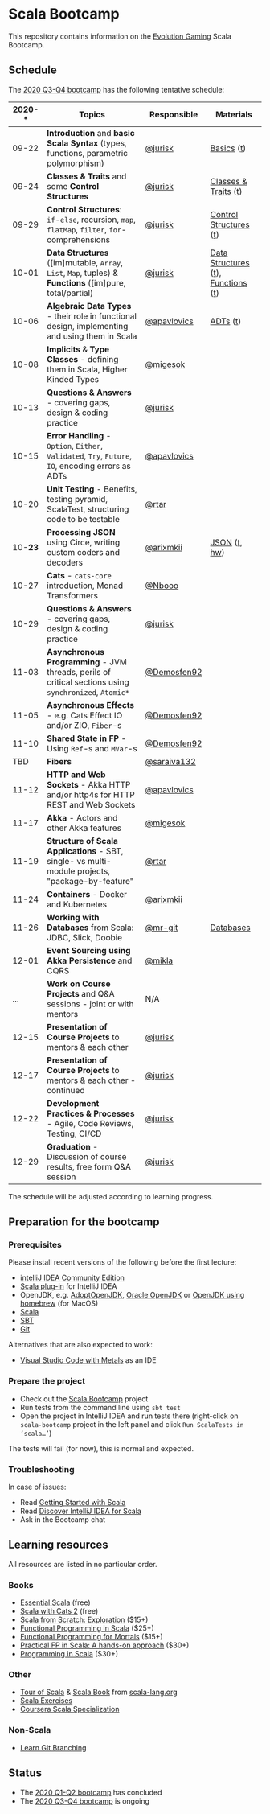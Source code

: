 # Scala Bootcamp

This repository contains information on the [Evolution Gaming](https://eng.evolutiongaming.com/) Scala Bootcamp.

## Schedule

The [2020 Q3-Q4 bootcamp](https://scala-bootcamp.evolutiongaming.com/) has the following tentative schedule:

| 2020-*     | Topics                                                                                                      | Responsible                                  | Materials                                                                                                                                                                                                                                                                                                                                          |
|------------|-------------------------------------------------------------------------------------------------------------|----------------------------------------------|----------------------------------------------------------------------------------------------------------------------------------------------------------------------------------------------------------------------------------------------------------------------------------------------------------------------------------------------------|
| 09-22      | **Introduction** and **basic Scala Syntax** (types, functions, parametric polymorphism)                     | [@jurisk](https://github.com/jurisk)         | [Basics](src/main/scala/com/evolutiongaming/bootcamp/basics/Basics.scala) ([t](src/test/scala/com/evolutiongaming/bootcamp/basics/BasicsSpec.scala))                                                                                                                                                                                               |
| 09-24      | **Classes & Traits** and some **Control Structures**                                                        | [@jurisk](https://github.com/jurisk)         | [Classes & Traits](src/main/scala/com/evolutiongaming/bootcamp/basics/ClassesAndTraits.scala) ([t](src/test/scala/com/evolutiongaming/bootcamp/basics/ClassesAndTraitsSpec.scala))                                                                                                                                                                 |
| 09-29      | **Control Structures**: `if`-`else`, recursion, `map`, `flatMap`, `filter`, `for`-comprehensions            | [@jurisk](https://github.com/jurisk)         | [Control Structures](src/main/scala/com/evolutiongaming/bootcamp/basics/ControlStructures.scala) ([t](src/test/scala/com/evolutiongaming/bootcamp/basics/ControlStructuresSpec.scala))                                                                                                                                                             |
| 10-01      | **Data Structures** ([im]mutable, `Array`, `List`, `Map`, tuples) & **Functions** ([im]pure, total/partial) | [@jurisk](https://github.com/jurisk)         | [Data Structures](src/main/scala/com/evolutiongaming/bootcamp/basics/DataStructures.scala) ([t](src/test/scala/com/evolutiongaming/bootcamp/basics/DataStructuresSpec.scala)), [Functions](src/main/scala/com/evolutiongaming/bootcamp/functions/Functions.scala) ([t](src/test/scala/com/evolutiongaming/bootcamp/functions/FunctionsSpec.scala)) |
| 10-06      | **Algebraic Data Types** - their role in functional design, implementing and using them in Scala            | [@apavlovics](https://github.com/apavlovics) | [ADTs](src/main/scala/com/evolutiongaming/bootcamp/adt/AlgebraicDataTypes.scala) ([t](src/test/scala/com/evolutiongaming/bootcamp/adt/AlgebraicDataTypesSpec.scala))                                                                                                                                                                               |
| 10-08      | **Implicits** & **Type Classes** - defining them in Scala, Higher Kinded Types                              | [@migesok](https://github.com/migesok)       |                                                                                                                                                                                                                                                                                                                                                    |
| 10-13      | **Questions & Answers** - covering gaps, design & coding practice                                           | [@jurisk](https://github.com/jurisk)         |                                                                                                                                                                                                                                                                                                                                                    |
| 10-15      | **Error Handling** - `Option`, `Either`, `Validated`, `Try`, `Future`, `IO`, encoding errors as ADTs        | [@apavlovics](https://github.com/apavlovics) |                                                                                                                                                                                                                                                                                                                                                    |
| 10-20      | **Unit Testing** - Benefits, testing pyramid, ScalaTest, structuring code to be testable                    | [@rtar](https://github.com/rtar)             |                                                                                                                                                                                                                                                                                                                                                    |
| 10-**23**  | **Processing JSON** using Circe, writing custom coders and decoders                                         | [@arixmkii](https://github.com/arixmkii)     | [JSON](src/main/scala/com/evolutiongaming/bootcamp/json/CirceExercises.scala) ([t](src/test/scala/com/evolutiongaming/bootcamp/json/CirceExercisesSpec.scala), [hw](src/test/scala/com/evolutiongaming/bootcamp/json/HomeworkSpec.scala))                                                                                                          |
| 10-27      | **Cats** - `cats-core` introduction, Monad Transformers                                                     | [@Nbooo](https://github.com/Nbooo)           |                                                                                                                                                                                                                                                                                                                                                    |
| 10-29      | **Questions & Answers** - covering gaps, design & coding practice                                           | [@jurisk](https://github.com/jurisk)         |                                                                                                                                                                                                                                                                                                                                                    |
| 11-03      | **Asynchronous Programming** - JVM threads, perils of critical sections using `synchronized`, `Atomic*`     | [@Demosfen92](https://github.com/Demosfen92) |                                                                                                                                                                                                                                                                                                                                                    |
| 11-05      | **Asynchronous Effects** - e.g. Cats Effect IO and/or ZIO, `Fiber`-s                                        | [@Demosfen92](https://github.com/Demosfen92) |                                                                                                                                                                                                                                                                                                                                                    |
| 11-10      | **Shared State in FP** - Using `Ref`-s and `MVar`-s                                                         | [@Demosfen92](https://github.com/Demosfen92) |                                                                                                                                                                                                                                                                                                                                                    |
| TBD        | **Fibers**                                                                                                  | [@saraiva132](https://github.com/saraiva132) |                                                                                                                                                                                                                                                                                                                                                    |
| 11-12      | **HTTP and Web Sockets** - Akka HTTP and/or http4s for HTTP REST and Web Sockets                            | [@apavlovics](https://github.com/apavlovics) |                                                                                                                                                                                                                                                                                                                                                    |
| 11-17      | **Akka** - Actors and other Akka features                                                                   | [@migesok](https://github.com/migesok)       |                                                                                                                                                                                                                                                                                                                                                    |
| 11-19      | **Structure of Scala Applications** - SBT, single- vs multi-module projects, "package-by-feature"           | [@rtar](https://github.com/rtar)             |                                                                                                                                                                                                                                                                                                                                                    |
| 11-24      | **Containers** - Docker and Kubernetes                                                                      | [@arixmkii](https://github.com/arixmkii)     |                                                                                                                                                                                                                                                                                                                                                    |
| 11-26      | **Working with Databases** from Scala: JDBC, Slick, Doobie                                                  | [@mr-git](https://github.com/mr-git)         | [Databases](src/main/scala/com/evolutiongaming/bootcamp/db/DoobieExercises.scala)                                                                                                                                                                                                                                                                  |
| 12-01      | **Event Sourcing using Akka Persistence** and CQRS                                                          | [@mikla](https://github.com/mikla)           |                                                                                                                                                                                                                                                                                                                                                    |
| ...        | **Work on Course Projects** and Q&A sessions - joint or with mentors                                        | N/A                                          |                                                                                                                                                                                                                                                                                                                                                    |
| 12-15      | **Presentation of Course Projects** to mentors & each other                                                 | [@jurisk](https://github.com/jurisk)         |                                                                                                                                                                                                                                                                                                                                                    |
| 12-17      | **Presentation of Course Projects** to mentors & each other - continued                                     | [@jurisk](https://github.com/jurisk)         |                                                                                                                                                                                                                                                                                                                                                    |
| 12-22      | **Development Practices & Processes** - Agile, Code Reviews, Testing, CI/CD                                 | [@jurisk](https://github.com/jurisk)         |                                                                                                                                                                                                                                                                                                                                                    |
| 12-29      | **Graduation** - Discussion of course results, free form Q&A session                                        | [@jurisk](https://github.com/jurisk)         |                                                                                                                                                                                                                                                                                                                                                    |

The schedule will be adjusted according to learning progress.

## Preparation for the bootcamp

### Prerequisites

Please install recent versions of the following before the first lecture:
- [intelliJ IDEA Community Edition](https://www.jetbrains.com/idea/download/)
- [Scala plug-in](https://www.jetbrains.com/help/idea/discover-intellij-idea-for-scala.html) for IntelliJ IDEA
- OpenJDK, e.g. [AdoptOpenJDK](https://adoptopenjdk.net/), [Oracle OpenJDK](https://jdk.java.net/) or [OpenJDK using homebrew](https://formulae.brew.sh/formula/openjdk) (for MacOS)
- [Scala](https://www.scala-lang.org/download/)
- [SBT](https://www.scala-sbt.org/download.html)
- [Git](https://git-scm.com/downloads)

Alternatives that are also expected to work:
- [Visual Studio Code with Metals](https://marketplace.visualstudio.com/items?itemName=scalameta.metals) as an IDE

### Prepare the project

- Check out the [Scala Bootcamp](https://github.com/evolution-gaming/scala-bootcamp) project
- Run tests from the command line using `sbt test`
- Open the project in IntelliJ IDEA and run tests there (right-click on `scala-bootcamp` project in the left panel and click `Run ScalaTests in ‘scala…’`)

The tests will fail (for now), this is normal and expected.

### Troubleshooting

In case of issues:
- Read [Getting Started with Scala](https://docs.scala-lang.org/getting-started/index.html)
- Read [Discover IntelliJ IDEA for Scala](https://www.jetbrains.com/help/idea/discover-intellij-idea-for-scala.html)
- Ask in the Bootcamp chat

## Learning resources

All resources are listed in no particular order.

### Books

- [Essential Scala](https://underscore.io/books/essential-scala/) (free)
- [Scala with Cats 2](https://www.scalawithcats.com/) (free)
- [Scala from Scratch: Exploration](https://leanpub.com/scala-from-scratch-exploration) ($15+)
- [Functional Programming in Scala](https://www.manning.com/books/functional-programming-in-scala#toc) ($25+)
- [Functional Programming for Mortals](https://leanpub.com/fpmortals-cats) ($15+)
- [Practical FP in Scala: A hands-on approach](https://leanpub.com/pfp-scala) ($30+)
- [Programming in Scala](https://booksites.artima.com/programming_in_scala_3ed) ($30+)

### Other

- [Tour of Scala](https://docs.scala-lang.org/tour/tour-of-scala.html) & [Scala Book](https://docs.scala-lang.org/overviews/scala-book/introduction.html) from [scala-lang.org](https://www.scala-lang.org/)
- [Scala Exercises](https://www.scala-exercises.org/) 
- [Coursera Scala Specialization](https://www.coursera.org/specializations/scala)

### Non-Scala

- [Learn Git Branching](https://learngitbranching.js.org/)

## Status

* The [2020 Q1-Q2 bootcamp](https://evolution-gaming.timepad.ru/event/1106949/) has concluded
* The [2020 Q3-Q4 bootcamp](https://scala-bootcamp.evolutiongaming.com/) is ongoing
